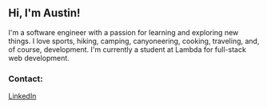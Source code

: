 ## Hi, I'm Austin!

I'm a software engineer with a passion for learning and exploring new things. I love sports, hiking, camping, canyoneering, cooking, traveling, and, of course, development. I'm currently a student at Lambda for full-stack web development.

### Contact:
[LinkedIn](https://www.linkedin.com/in/austin-carman/)




